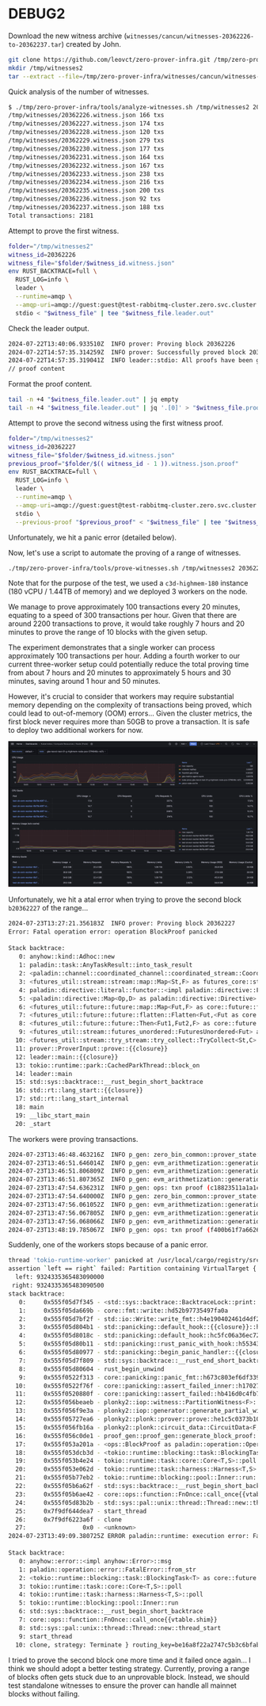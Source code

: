 # DEBUG2

Download the new witness archive (`witnesses/cancun/witnesses-20362226-to-20362237.tar`) created by John.

```bash
git clone https://github.com/leovct/zero-prover-infra.git /tmp/zero-prover-infra
mkdir /tmp/witnesses2
tar --extract --file=/tmp/zero-prover-infra/witnesses/cancun/witnesses-20362226-to-20362237.tar.xz --directory=/tmp/witnesses2 --strip-components=1
```

Quick analysis of the number of witnesses.

```bash
$ ./tmp/zero-prover-infra/tools/analyze-witnesses.sh /tmp/witnesses2 20362226 20362237
/tmp/witnesses/20362226.witness.json 166 txs
/tmp/witnesses/20362227.witness.json 174 txs
/tmp/witnesses/20362228.witness.json 120 txs
/tmp/witnesses/20362229.witness.json 279 txs
/tmp/witnesses/20362230.witness.json 177 txs
/tmp/witnesses/20362231.witness.json 164 txs
/tmp/witnesses/20362232.witness.json 167 txs
/tmp/witnesses/20362233.witness.json 238 txs
/tmp/witnesses/20362234.witness.json 216 txs
/tmp/witnesses/20362235.witness.json 200 txs
/tmp/witnesses/20362236.witness.json 92 txs
/tmp/witnesses/20362237.witness.json 188 txs
Total transactions: 2181
```

Attempt to prove the first witness.

```bash
folder="/tmp/witnesses2"
witness_id=20362226
witness_file="$folder/$witness_id.witness.json"
env RUST_BACKTRACE=full \
  RUST_LOG=info \
  leader \
  --runtime=amqp \
  --amqp-uri=amqp://guest:guest@test-rabbitmq-cluster.zero.svc.cluster.local:5672 \
  stdio < "$witness_file" | tee "$witness_file.leader.out"
```

Check the leader output.

```bash
2024-07-22T13:40:06.933510Z  INFO prover: Proving block 20362226
2024-07-22T14:57:35.314259Z  INFO prover: Successfully proved block 20362226
2024-07-22T14:57:35.319041Z  INFO leader::stdio: All proofs have been generated successfully.
// proof content
```

Format the proof content.

```bash
tail -n +4 "$witness_file.leader.out" | jq empty
tail -n +4 "$witness_file.leader.out" | jq '.[0]' > "$witness_file.proof"
```

Attempt to prove the second witness using the first witness proof.

```bash
folder="/tmp/witnesses2"
witness_id=20362227
witness_file="$folder/$witness_id.witness.json"
previous_proof="$folder/$(( witness_id - 1 )).witness.json.proof"
env RUST_BACKTRACE=full \
  RUST_LOG=info \
  leader \
  --runtime=amqp \
  --amqp-uri=amqp://guest:guest@test-rabbitmq-cluster.zero.svc.cluster.local:5672 \
  stdio \
  --previous-proof "$previous_proof" < "$witness_file" | tee "$witness_file.leader.out"
```

Unfortunately, we hit a panic error (detailed below).

Now, let's use a script to automate the proving of a range of witnesses.

```bash
./tmp/zero-prover-infra/tools/prove-witnesses.sh /tmp/witnesses2 20362226 20362237
```

Note that for the purpose of the test, we used a `c3d-highmem-180` instance (180 vCPU / 1.44TB of memory) and we deployed 3 workers on the node.

We manage to prove approximately 100 transactions every 20 minutes, equating to a speed of 300 transactions per hour. Given that there are around 2200 transactions to prove, it would take roughly 7 hours and 20 minutes to prove the range of 10 blocks with the given setup.

The experiment demonstrates that a single worker can process approximately 100 transactions per hour. Adding a fourth worker to our current three-worker setup could potentially reduce the total proving time from about 7 hours and 20 minutes to approximately 5 hours and 30 minutes, saving around 1 hour and 50 minutes.

However, it's crucial to consider that workers may require substantial memory depending on the complexity of transactions being proved, which could lead to out-of-memory (OOM) errors... Given the cluster metrics, the first block never requires more than 50GB to prove a transaction. It is safe to deploy two additional workers for now.

![cluster-metrics](./debug2-cluster-metrics.png)

Unfortunately, we hit a atal error when trying to prove the second block `b20362227` of the range...

```bash
2024-07-23T13:27:21.356183Z  INFO prover: Proving block 20362227
Error: Fatal operation error: operation BlockProof panicked

Stack backtrace:
   0: anyhow::kind::Adhoc::new
   1: paladin::task::AnyTaskResult::into_task_result
   2: <paladin::channel::coordinated_channel::coordinated_stream::CoordinatedStream<S> as futures_core::stream::Stream>::poll_next
   3: <futures_util::stream::stream::map::Map<St,F> as futures_core::stream::Stream>::poll_next
   4: paladin::directive::literal::functor::<impl paladin::directive::Functor<B> for paladin::directive::literal::Literal<A>>::f_map::{{closure}}
   5: <paladin::directive::Map<Op,D> as paladin::directive::Directive>::run::{{closure}}
   6: <futures_util::future::future::map::Map<Fut,F> as core::future::future::Future>::poll
   7: <futures_util::future::future::flatten::Flatten<Fut,<Fut as core::future::future::Future>::Output> as core::future::future::Future>::poll
   8: <futures_util::future::future::Then<Fut1,Fut2,F> as core::future::future::Future>::poll
   9: <futures_util::stream::futures_unordered::FuturesUnordered<Fut> as futures_core::stream::Stream>::poll_next
  10: <futures_util::stream::try_stream::try_collect::TryCollect<St,C> as core::future::future::Future>::poll
  11: prover::ProverInput::prove::{{closure}}
  12: leader::main::{{closure}}
  13: tokio::runtime::park::CachedParkThread::block_on
  14: leader::main
  15: std::sys::backtrace::__rust_begin_short_backtrace
  16: std::rt::lang_start::{{closure}}
  17: std::rt::lang_start_internal
  18: main
  19: __libc_start_main
  20: _start
```

The workers were proving transactions.

```bash
2024-07-23T13:46:48.463216Z  INFO p_gen: zero_bin_common::prover_state: using monolithic circuit ProverStateManager { circuit_config: CircuitConfig { circuits: [16..25, 8..25, 12..27, 14..25, 9..20, 12..25, 17..28] }, persistence: Disk(Monolithic) } id="b20362227 - 163"
2024-07-23T13:46:51.646014Z  INFO p_gen: evm_arithmetization::generation::state: CPU halted after 552085 cycles     id="b20362227 - 163"
2024-07-23T13:46:51.806809Z  INFO p_gen: evm_arithmetization::generation: CPU trace padded to 1048576 cycles     id="b20362227 - 163"
2024-07-23T13:46:51.807365Z  INFO p_gen: evm_arithmetization::generation: Trace lengths (before padding): TraceCheckpoint { arithmetic_len: 90724, byte_packing_len: 7690, cpu_len: 1048576, keccak_len: 66144, keccak_sponge_len: 2756, logic_len: 24783, memory_len: 1782198 }     id="b20362227 - 163"
2024-07-23T13:47:54.636231Z  INFO p_gen: ops: txn proof (c18823511a1a1c63e6b709be1d5f6550285836311c9bcb662246f8677ce2413a) took 66.173016908s id="b20362227 - 163"
2024-07-23T13:47:54.640000Z  INFO p_gen: zero_bin_common::prover_state: using monolithic circuit ProverStateManager { circuit_config: CircuitConfig { circuits: [16..25, 8..25, 12..27, 14..25, 9..20, 12..25, 17..28] }, persistence: Disk(Monolithic) } id="b20362227 - 170"
2024-07-23T13:47:56.061052Z  INFO p_gen: evm_arithmetization::generation::state: CPU halted after 244150 cycles     id="b20362227 - 170"
2024-07-23T13:47:56.067805Z  INFO p_gen: evm_arithmetization::generation: CPU trace padded to 262144 cycles     id="b20362227 - 170"
2024-07-23T13:47:56.068066Z  INFO p_gen: evm_arithmetization::generation: Trace lengths (before padding): TraceCheckpoint { arithmetic_len: 41206, byte_packing_len: 3156, cpu_len: 262144, keccak_len: 25848, keccak_sponge_len: 1077, logic_len: 7410, memory_len: 783284 }     id="b20362227 - 170"
2024-07-23T13:48:19.785067Z  INFO p_gen: ops: txn proof (f400b61f7a6626e99ed528d2a527f50f825d6681c01c4b901cad569767d1fb7f) took 25.145069252s id="b20362227 - 170"
```

Suddenly, one of the workers stops because of a panic error.

```bash
thread 'tokio-runtime-worker' panicked at /usr/local/cargo/registry/src/index.crates.io-6f17d22bba15001f/plonky2-0.2.2/src/iop/witness.rs:324:13:
assertion `left == right` failed: Partition containing VirtualTarget { index: 22763 } was set twice with different values: 9324335365483090500 != 9324335365483090000
  left: 9324335365483090000
 right: 9324335365483090500
stack backtrace:
   0:     0x555f05d7f345 - <std::sys::backtrace::BacktraceLock::print::DisplayBacktrace as core::fmt::Display>::fmt::hbb39a5b22c5522ea
   1:     0x555f05da669b - core::fmt::write::hd52b97735497fa0a
   2:     0x555f05d7bf2f - std::io::Write::write_fmt::h4e190402461d4df2
   3:     0x555f05d804b1 - std::panicking::default_hook::{{closure}}::h6dc84da0b6ee219c
   4:     0x555f05d8018c - std::panicking::default_hook::hc5fc06a36ec72601
   5:     0x555f05d80b11 - std::panicking::rust_panic_with_hook::h55343650ed08bd9c
   6:     0x555f05d80977 - std::panicking::begin_panic_handler::{{closure}}::h6f0034c5e2b583e0
   7:     0x555f05d7f809 - std::sys::backtrace::__rust_end_short_backtrace::h33aff4a62310ac31
   8:     0x555f05d80604 - rust_begin_unwind
   9:     0x555f0522f313 - core::panicking::panic_fmt::h673c803ef6df3393
  10:     0x555f0522f76f - core::panicking::assert_failed_inner::h17027ecc569a798d
  11:     0x555f0520880f - core::panicking::assert_failed::hb416d0c4fb76e6bf
  12:     0x555f056beaeb - plonky2::iop::witness::PartitionWitness<F>::set_target_returning_rep::h80e20c7ee15788ec
  13:     0x555f056f9e3a - plonky2::iop::generator::generate_partial_witness::hfe374fac17208777
  14:     0x555f05727ea6 - plonky2::plonk::prover::prove::he1c5c0373b10e196
  15:     0x555f056fb16a - plonky2::plonk::circuit_data::CircuitData<F,C,_>::prove::hecb40155da2f708f
  16:     0x555f056c0de1 - proof_gen::proof_gen::generate_block_proof::h33bb1e693adf9a21
  17:     0x555f053a201a - <ops::BlockProof as paladin::operation::Operation>::execute::hac198b5c2578046e
  18:     0x555f053dcb3d - <tokio::runtime::blocking::task::BlockingTask<T> as core::future::future::Future>::poll::h3f46808c5690ccac
  19:     0x555f053b4e24 - tokio::runtime::task::core::Core<T,S>::poll::h744a9da4f31ee835
  20:     0x555f053e062d - tokio::runtime::task::harness::Harness<T,S>::poll::h1dce7c3196e066a7
  21:     0x555f05b77eb2 - tokio::runtime::blocking::pool::Inner::run::h855c3017462ba7aa
  22:     0x555f05b6a62f - std::sys::backtrace::__rust_begin_short_backtrace::h1e70da333f1aada0
  23:     0x555f05b6ae42 - core::ops::function::FnOnce::call_once{{vtable.shim}}::h86e7b514db4f553d
  24:     0x555f05d83b2b - std::sys::pal::unix::thread::Thread::new::thread_start::h459c1fae425fed2d
  25:     0x7f9df644dea7 - start_thread
  26:     0x7f9df6223a6f - clone
  27:                0x0 - <unknown>
2024-07-23T13:49:09.380725Z ERROR paladin::runtime: execution error: Fatal { err: operation BlockProof panicked

Stack backtrace:
   0: anyhow::error::<impl anyhow::Error>::msg
   1: paladin::operation::error::FatalError::from_str
   2: <tokio::runtime::blocking::task::BlockingTask<T> as core::future::future::Future>::poll
   3: tokio::runtime::task::core::Core<T,S>::poll
   4: tokio::runtime::task::harness::Harness<T,S>::poll
   5: tokio::runtime::blocking::pool::Inner::run
   6: std::sys::backtrace::__rust_begin_short_backtrace
   7: core::ops::function::FnOnce::call_once{{vtable.shim}}
   8: std::sys::pal::unix::thread::Thread::new::thread_start
   9: start_thread
  10: clone, strategy: Terminate } routing_key=be16a8f22a2747c5b3c6bfabb384f1ee
```

I tried to prove the second block one more time and it failed once again... I think we should adopt a better testing strategy. Currently, proving a range of blocks often gets stuck due to an unprovable block. Instead, we should test standalone witnesses to ensure the prover can handle all mainnet blocks without failing.
